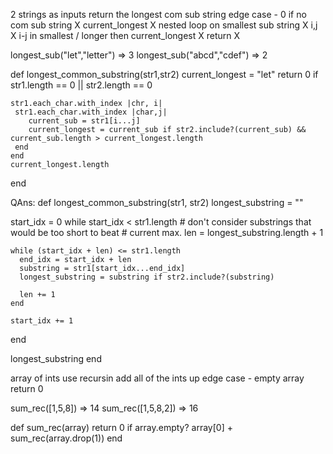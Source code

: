 2 strings as inputs 
return the longest com sub string 
edge case 
    - 0 if no com sub string 
    X
current_longest 
X
nested loop on smallest sub string 
X
i,j 
X
i-j in smallest / longer then current_longest 
X
return 
X


longest_sub("let","letter") => 3
longest_sub("abcd","cdef") => 2

def longest_common_substring(str1,str2)
    current_longest = "let" 
    return 0 if str1.length == 0 || str2.length == 0
    
    str1.each_char.with_index |chr, i| 
     str1.each_char.with_index |char,j| 
        current_sub = str1[i...j] 
        current_longest = current_sub if str2.include?(current_sub) && current_sub.length > current_longest.length
     end
    end
    current_longest.length
end


QAns:
def longest_common_substring(str1, str2)
  longest_substring = ""

  start_idx = 0
  while start_idx < str1.length
    # don't consider substrings that would be too short to beat
    # current max.
    len = longest_substring.length + 1

    while (start_idx + len) <= str1.length
      end_idx = start_idx + len
      substring = str1[start_idx...end_idx]
      longest_substring = substring if str2.include?(substring)

      len += 1
    end

    start_idx += 1
  end

  longest_substring
end


array of ints 
use recursin 
add all of the ints up
edge case 
    - empty array return 0


sum_rec([1,5,8]) => 14
sum_rec([1,5,8,2]) =>  16


def sum_rec(array)
 return 0 if array.empty?
    array[0] + sum_rec(array.drop(1))
end
